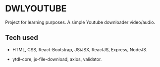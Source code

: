 # DWLYOUTUBE

Project for learning purposes. A simple Youtube downloader video/audio.

## Tech used

* HTML, CSS, React-Bootstrap, JS/JSX, ReactJS, Express, NodeJS.

* ytdl-core, js-file-download, axios, validator.